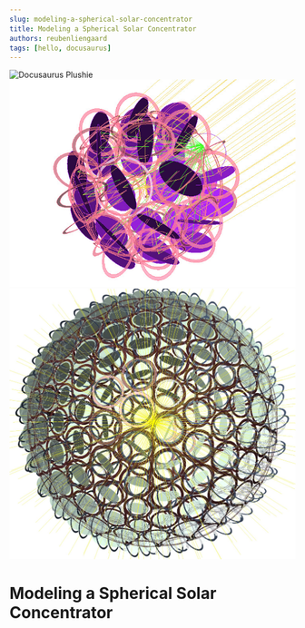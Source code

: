 ```yaml
---
slug: modeling-a-spherical-solar-concentrator
title: Modeling a Spherical Solar Concentrator
authors: reubenliengaard
tags: [hello, docusaurus]
---
```


![Docusaurus Plushie](/img/solar-concentrator-1.jpg)
![Docusaurus Plushie](/img/solar-concentrator-3.jpg)
![Docusaurus Plushie](/img/solar-concentrator-4.jpg)

# Modeling a Spherical Solar Concentrator

